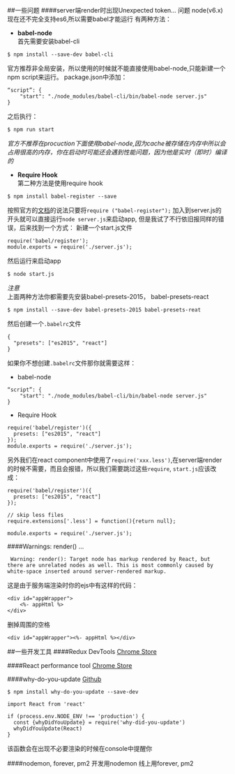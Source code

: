##一些问题
####server端render时出现Unexpected token... 问题
node(v6.x)现在还不完全支持es6,所以需要babel才能运行
有两种方法：
- **babel-node**  
首先需要安装babel-cli
```
$ npm install --save-dev babel-cli
```
官方推荐非全局安装，所以使用的时候就不能直接使用babel-node,只能新建一个npm script来运行。
package.json中添加：
```
“script”: {
	"start": "./node_modules/babel-cli/bin/babel-node server.js"
}
```
之后执行：
```
$ npm run start
```
*官方不推荐在procuction下面使用babel-node,因为cache被存储在内存中所以会占用很高的内存，你在启动时可能还会遇到性能问题，因为他是实时（即时）编译的*

- **Require Hook**  
第二种方法是使用require hook
```
$ npm install babel-register --save
```
按照官方的[文档](https://babeljs.io/docs/usage/require/)的说法只要将`require ("babel-register");` 加入到server.js的开头就可以直接运行`node server.js`来启动app, 但是我试了不行依旧报同样的错误，后来找到一个方式：
新建一个start.js文件
```
require('babel/register');
module.exports = require('./server.js');
```
然后运行来启动app
```
$ node start.js
```
*注意*  
上面两种方法你都需要先安装babel-presets-2015， babel-presets-react
```
$ npm install --save-dev babel-presets-2015 babel-presets-reat
```
然后创建一个`.babelrc`文件
```
{
  "presets": ["es2015", "react"]
}
```
如果你不想创建`.babelrc`文件那你就需要这样：
- babel-node
```
“script”: {
	"start": "./node_modules/babel-cli/bin/babel-node server.js"
}
```
- Require Hook  
```
require('babel/register')({
  presets: ["es2015", "react"]
});
module.exports = require('./server.js');
```

另外我们在react component中使用了`require('xxx.less')`,在server端render的时候不需要，而且会报错，所以我们需要跳过这些`require`, `start.js`应该改成：
```
require('babel/register')({
  presets: ["es2015", "react"]
});

// skip less files
require.extensions['.less'] = function(){return null};

module.exports = require('./server.js');
```
####Warnings: render() ...
```
 Warning: render(): Target node has markup rendered by React, but there are unrelated nodes as well. This is most commonly caused by white-space inserted around server-rendered markup.
```
这是由于服务端渲染时你的ejs中有这样的代码：
```
<div id="appWrapper">
    <%- appHtml %>
</div>
```
删掉周围的空格
```
<div id="appWrapper"><%- appHtml %></div>
```

##一些开发工具
####Redux DevTools
[Chrome Store](https://chrome.google.com/webstore/detail/redux-devtools/lmhkpmbekcpmknklioeibfkpmmfibljd)

####React performance tool
[Chrome Store](https://chrome.google.com/webstore/detail/react-perf/hacmcodfllhbnekmghgdlplbdnahmhmm)

####why-do-you-update
[Github](https://github.com/garbles/why-did-you-update)

```
$ npm install why-do-you-update --save-dev
```
```
import React from 'react'

if (process.env.NODE_ENV !== 'production') {
  const {whyDidYouUpdate} = require('why-did-you-update')
  whyDidYouUpdate(React)
}
```

该函数会在出现不必要渲染的时候在console中提醒你

####nodemon, forever, pm2
开发用nodemon
线上用forever, pm2
